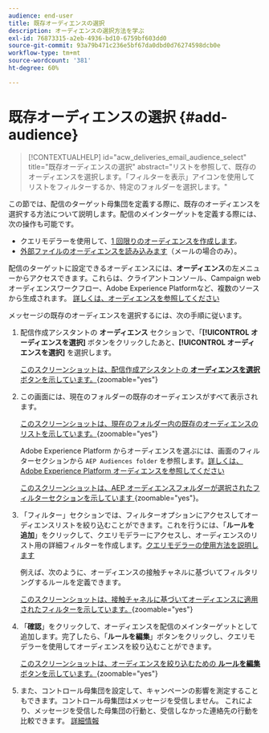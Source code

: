 ```yaml
---
audience: end-user
title: 既存オーディエンスの選択
description: オーディエンスの選択方法を学ぶ
exl-id: 76873315-a2eb-4936-bd10-6759bf603dd0
source-git-commit: 93a79b471c236e5bf67da0dbd0d76274598dcb0e
workflow-type: tm+mt
source-wordcount: '381'
ht-degree: 60%

---
```


# 既存オーディエンスの選択 {#add-audience}

>[!CONTEXTUALHELP]
>id="acw_deliveries_email_audience_select"
>title="既存オーディエンスの選択"
>abstract="リストを参照して、既存のオーディエンスを選択します。「フィルターを表示」アイコンを使用してリストをフィルターするか、特定のフォルダーを選択します。"

この節では、配信のターゲット母集団を定義する際に、既存のオーディエンスを選択する方法について説明します。配信のメインターゲットを定義する際には、次の操作も可能です。
* クエリモデラーを使用して、[1 回限りのオーディエンスを作成します](one-time-audience.md)。
* [外部ファイルのオーディエンスを読み込みます](file-audience.md)（メールの場合のみ）。

配信のターゲットに設定できるオーディエンスには、**オーディエンス**&#x200B;の左メニューからアクセスできます。これらは、クライアントコンソール、Campaign web オーディエンスワークフロー、Adobe Experience Platformなど、複数のソースから生成されます。 [詳しくは、オーディエンスを参照してください](manage-audience.md)

メッセージの既存のオーディエンスを選択するには、次の手順に従います。

1. 配信作成アシスタントの **オーディエンス** セクションで、「**[!UICONTROL オーディエンスを選択]** ボタンをクリックしたあと、**[!UICONTROL オーディエンスを選択]** を選択します。

   [ このスクリーンショットは、配信作成アシスタントの **オーディエンスを選択** ボタンを示しています。](assets/create-audience.png){zoomable="yes"}

1. この画面には、現在のフォルダーの既存のオーディエンスがすべて表示されます。

   [ このスクリーンショットは、現在のフォルダー内の既存のオーディエンスのリストを示しています。](assets/create-audience2.png){zoomable="yes"}

   Adobe Experience Platform からオーディエンスを選ぶには、画面のフィルターセクションから `AEP Audiences folder` を参照します。[詳しくは、Adobe Experience Platform オーディエンスを参照してください](manage-audience.md#monitor)

   [ このスクリーンショットは、AEP オーディエンスフォルダーが選択されたフィルターセクションを示しています ](assets/select-audience-folder.png){zoomable="yes"}。

1. 「フィルター」セクションでは、フィルターオプションにアクセスしてオーディエンスリストを絞り込むことができます。これを行うには、「**ルールを追加**」をクリックして、クエリモデラーにアクセスし、オーディエンスのリスト用の詳細フィルターを作成します。[クエリモデラーの使用方法を説明します](../query/query-modeler-overview.md)

   例えば、次のように、オーディエンスの接触チャネルに基づいてフィルタリングするルールを定義できます。

   [ このスクリーンショットは、接触チャネルに基づいてオーディエンスに適用されたフィルターを示しています。](assets/filter-on-aep-audience.png){zoomable="yes"}

1. 「**確認**」をクリックして、オーディエンスを配信のメインターゲットとして追加します。完了したら、「**ルールを編集**」ボタンをクリックし、クエリモデラーを使用してオーディエンスを絞り込むことができます。

   [ このスクリーンショットは、オーディエンスを絞り込むための **ルールを編集** ボタンを示しています。](assets/refine-audience.png){zoomable="yes"}

1. また、コントロール母集団を設定して、キャンペーンの影響を測定することもできます。コントロール母集団はメッセージを受信しません。 これにより、メッセージを受信した母集団の行動と、受信しなかった連絡先の行動を比較できます。 [詳細情報](control-group.md)